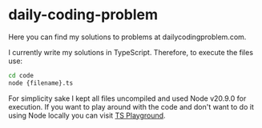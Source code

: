 # daily-coding-problem

Here you can find my solutions to problems at dailycodingproblem.com.

I currently write my solutions in TypeScript. Therefore, to execute the files use:

```bash
cd code
node {filename}.ts
```

For simplicity sake I kept all files uncompiled and used Node v20.9.0 for execution. If you want to play around with the code and don't want to do it using Node locally you can visit [TS Playground](https://www.typescriptlang.org/play/?#code/Q).
